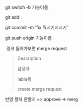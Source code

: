 git switch -b 기능이름

git add .

git commit -m 'fix 뭐시기저시기'

git push origin 기능이름

​	링크 들어가보면 merge request

> Description
>
> 담당자
>
> lable등
>
> create merge request

반영 할지 안할지 => approve => merg

